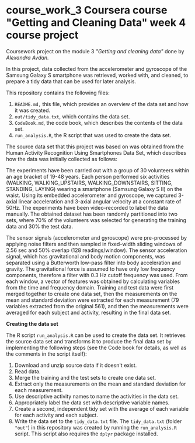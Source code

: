 # course_work_3 Coursera course "Getting and Cleaning Data" week 4 course project

Coursework project on the module 3 *"Getting and cleaning data"* done by *Alexandra Avdan.*

In this project, data collected from the accelerometer and gyroscope of the Samsung Galaxy S smartphone was retrieved, worked with, and cleaned, to prepare a tidy data that can be used for later analysis.

This repository contains the following files:

1.  `README.md,` this file, which provides an overview of the data set and how it was created.
2.  `out/tidy_data.txt`, which contains the data set.
3.  `CodeBook.md`, the code book, which describes the contents of the data set.
4.  `run_analysis.R`, the R script that was used to create the data set.

The source data set that this project was based on was obtained from the Human Activity Recognition Using Smartphones Data Set, which describes how the data was initially collected as follows:

The experiments have been carried out with a group of 30 volunteers within an age bracket of 19-48 years. Each person performed six activities (WALKING, WALKING_UPSTAIRS, WALKING_DOWNSTAIRS, SITTING, STANDING, LAYING) wearing a smartphone (Samsung Galaxy S II) on the waist. Using its embedded accelerometer and gyroscope, we captured 3-axial linear acceleration and 3-axial angular velocity at a constant rate of 50Hz. The experiments have been video-recorded to label the data manually. The obtained dataset has been randomly partitioned into two sets, where 70% of the volunteers was selected for generating the training data and 30% the test data.

The sensor signals (accelerometer and gyroscope) were pre-processed by applying noise filters and then sampled in fixed-width sliding windows of 2.56 sec and 50% overlap (128 readings/window). The sensor acceleration signal, which has gravitational and body motion components, was separated using a Butterworth low-pass filter into body acceleration and gravity. The gravitational force is assumed to have only low frequency components, therefore a filter with 0.3 Hz cutoff frequency was used. From each window, a vector of features was obtained by calculating variables from the time and frequency domain. Training and test data were first merged together to create one data set, then the measurements on the mean and standard deviation were extracted for each measurement (79 variables extracted from the original 561), and then the measurements were averaged for each subject and activity, resulting in the final data set.

**Creating the data set**

The R script `run_analysis.R` can be used to create the data set. It retrieves the source data set and transforms it to produce the final data set by implementing the following steps (see the Code book for details, as well as the comments in the script itself):

1.  Download and unzip source data if it doesn't exist.
2.  Read data.
3.  Merge the training and the test sets to create one data set.
4.  Extract only the measurements on the mean and standard deviation for each measurement.
5.  Use descriptive activity names to name the activities in the data set.
6.  Appropriately label the data set with descriptive variable names.
7.  Create a second, independent tidy set with the average of each variable for each activity and each subject.
8.  Write the data set to the `tidy_data.txt` file. The `tidy_data.txt` (folder `"out"`) in this repository was created by running the `run_analysis.R` script. This script also requires the `dplyr` package installed.
